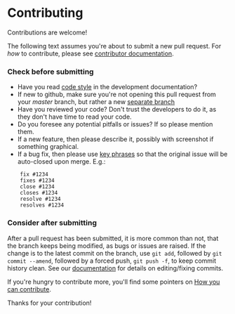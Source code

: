 # Contributing

Contributions are welcome!

The following text assumes you're about to submit a new pull request.
For _how_ to contribute, please see [contributor documentation](https://dev.pioneerspacesim.net/contribute/).

### Check before submitting

- Have you read [code style](https://dev.pioneerspacesim.net/contribute/coding-conventions) in the development documentation?
- If new to github, make sure you're not opening this pull request from your _master_ branch, but rather a new [separate branch](https://dev.pioneerspacesim.net/contribute/git-and-github#making-a-pull-request)
- Have you reviewed your code? Don't trust the developers to do it, as they don't have time to read your code.
- Do you foresee any potential pitfalls or issues? If so please mention them.
- If a new feature, then please describe it, possibly with screenshot if something graphical.
- If a bug fix, then please use [key phrases](https://help.github.com/articles/closing-issues-via-commit-messages/) so that the original issue will be auto-closed upon merge. E.g.:

```
    fix #1234
    fixes #1234
    close #1234
    closes #1234
    resolve #1234
    resolves #1234
```


### Consider after submitting
After a pull request has been submitted, it is more common than not, that the branch keeps being modified, as bugs or issues are raised. If the change is to the latest commit on the branch, use `git add`, followed by `git commit --amend`, followed by a forced push, `git push -f`, to keep commit history clean. See our [documentation](https://dev.pioneerspacesim.net/contribute/git-and-github) for details on editing/fixing commits.

If you're hungry to contribute more, you'll find some pointers on [How you can contribute](https://wiki.pioneerspacesim.net/wiki/How_you_can_contribute).

Thanks for your contribution!
